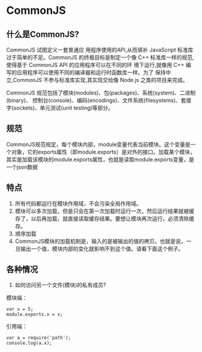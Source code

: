 # CommonJS

## 什么是CommonJS?
CommonJS 试图定义一套普通应 用程序使用的API,从而填补 JavaScript 标准库过于简单的不足。CommonJS 的终极目标是制定一个像 C++ 标准库一样的规范,使得基于 CommonJS API 的应用程序可以在不同的环 境下运行,就像用 C++ 编写的应用程序可以使用不同的编译器和运行时函数库一样。为了 保持中立,CommonJS 不参与标准库实现,其实现交给像 Node.js 之类的项目来完成。

CommonJS 规范包括了模块(modules)、包(packages)、系统(system)、二进制(binary)、 控制台(console)、编码(encodings)、文件系统(filesystems)、套接字(sockets)、单元测试(unit testing)等部分。

## 规范

CommonJS规范规定，每个模块内部，module变量代表当前模块。这个变量是一个对象，它的exports属性（即module.exports）是对外的接口。加载某个模块，其实是加载该模块的module.exports属性，也就是读取module.exports变量，是一个json数据

## 特点

1. 所有代码都运行在模块作用域，不会污染全局作用域。
1. 模块可以多次加载，但是只会在第一次加载时运行一次，然后运行结果就被缓存了，以后再加载，就直接读取缓存结果。要想让模块再次运行，必须清除缓存。
1. 顺序加载
1. CommonJS模块的加载机制是，输入的是被输出的值的拷贝。也就是说，一旦输出一个值，模块内部的变化就影响不到这个值。请看下面这个例子。

## 各种情况

1. 如何访问另一个文件(模块)的私有成员?

模块端：
```
var x = 5;
module.exports.x = x;
```
引用端：
```
var a = require('path');
console.log(a.x);
```
